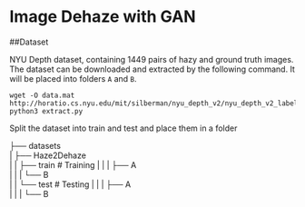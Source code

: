 # Image Dehaze with GAN

##Dataset

NYU Depth dataset, containing 1449 pairs of hazy and ground truth images. The dataset can be downloaded and extracted by the following command. It will be placed into folders `A` and `B`.
```
wget -O data.mat http://horatio.cs.nyu.edu/mit/silberman/nyu_depth_v2/nyu_depth_v2_labeled.mat
python3 extract.py
```
Split the dataset into train and test and place them in a folder 

├── datasets                   
    |   ├── Haze2Dehaze        
    |   |   ├── train              # Training
    |   |   |   ├── A              
    |   |   |   └── B              
    |   |   └── test               # Testing
    |   |   |   ├── A              
    |   |   |   └── B              